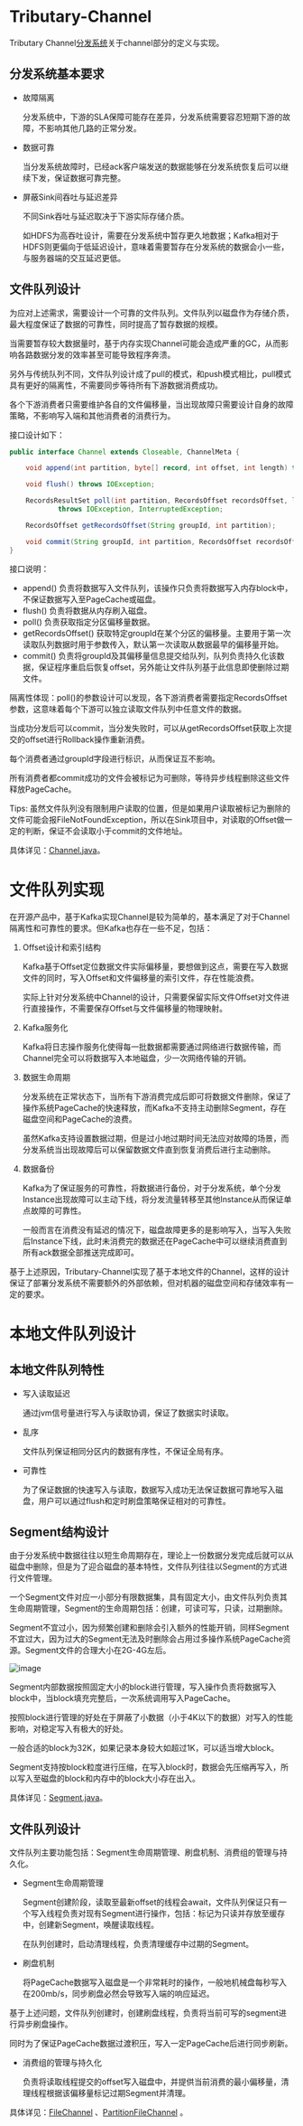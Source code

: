 # Tributary-Channel

Tributary Channel[分发系统](../doc/what_is_dispatcher.md)关于channel部分的定义与实现。

## 分发系统基本要求

- 故障隔离

  分发系统中，下游的SLA保障可能存在差异，分发系统需要容忍短期下游的故障，不影响其他几路的正常分发。

- 数据可靠

  当分发系统故障时，已经ack客户端发送的数据能够在分发系统恢复后可以继续下发，保证数据可靠完整。

- 屏蔽Sink间吞吐与延迟差异

  不同Sink吞吐与延迟取决于下游实际存储介质。

  如HDFS为高吞吐设计，需要在分发系统中暂存更久地数据；Kafka相对于HDFS则更偏向于低延迟设计，意味着需要暂存在分发系统的数据会小一些，与服务器端的交互延迟更低。

## 文件队列设计

为应对上述需求，需要设计一个可靠的文件队列。文件队列以磁盘作为存储介质，最大程度保证了数据的可靠性，同时提高了暂存数据的规模。

当需要暂存较大数据量时，基于内存实现Channel可能会造成严重的GC，从而影响各路数据分发的效率甚至可能导致程序奔溃。

另外与传统队列不同，文件队列设计成了pull的模式，和push模式相比，pull模式具有更好的隔离性，不需要同步等待所有下游数据消费成功。

各个下游消费者只需要维护各自的文件偏移量，当出现故障只需要设计自身的故障策略，不影响写入端和其他消费者的消费行为。

接口设计如下：

```java
public interface Channel extends Closeable, ChannelMeta {

    void append(int partition, byte[] record, int offset, int length) throws IOException;

    void flush() throws IOException;

    RecordsResultSet poll(int partition, RecordsOffset recordsOffset, long time, TimeUnit unit)
            throws IOException, InterruptedException;

    RecordsOffset getRecordsOffset(String groupId, int partition);

    void commit(String groupId, int partition, RecordsOffset recordsOffset) throws IOException;
}
```

接口说明：

- append() 负责将数据写入文件队列，该操作只负责将数据写入内存block中，不保证数据写入至PageCache或磁盘。
- flush() 负责将数据从内存刷入磁盘。
- poll() 负责获取指定分区偏移量数据。
- getRecordsOffset() 获取特定groupId在某个分区的偏移量。主要用于第一次读取队列数据时用于参数传入，默认第一次读取从数据最早的偏移量开始。
- commit() 负责将groupId及其偏移量信息提交给队列，队列负责持久化该数据，保证程序重启后恢复offset，另外能让文件队列基于此信息即使删除过期文件。

隔离性体现：poll()的参数设计可以发现，各下游消费者需要指定RecordsOffset参数，这意味着每个下游可以独立读取文件队列中任意文件的数据。

当成功分发后可以commit，当分发失败时，可以从getRecordsOffset获取上次提交的offset进行Rollback操作重新消费。

每个消费者通过groupId字段进行标识，从而保证互不影响。

所有消费者都commit成功的文件会被标记为可删除，等待异步线程删除这些文件释放PageCache。

Tips: 虽然文件队列没有限制用户读取的位置，但是如果用户读取被标记为删除的文件可能会报FileNotFoundException，所以在Sink项目中，对读取的Offset做一定的判断，保证不会读取小于commit的文件地址。

具体详见：[Channel.java](src/main/java/org/zicat/tributary/channel/Channel.java)。

# 文件队列实现

在开源产品中，基于Kafka实现Channel是较为简单的，基本满足了对于Channel隔离性和可靠性的要求。但Kafka也存在一些不足，包括：

1. Offset设计和索引结构

   Kafka基于Offset定位数据文件实际偏移量，要想做到这点，需要在写入数据文件的同时，写入Offset和文件偏移量的索引文件，存在性能浪费。

   实际上针对分发系统中Channel的设计，只需要保留实际文件Offset对文件进行直接操作，不需要保存Offset与文件偏移量的物理映射。

2. Kafka服务化

   Kafka将日志操作服务化使得每一批数据都需要通过网络进行数据传输，而Channel完全可以将数据写入本地磁盘，少一次网络传输的开销。

3. 数据生命周期

   分发系统在正常状态下，当所有下游消费完成后即可将数据文件删除，保证了操作系统PageCache的快速释放，而Kafka不支持主动删除Segment，存在磁盘空间和PageCache的浪费。

   虽然Kafka支持设置数据过期，但是过小地过期时间无法应对故障的场景，而分发系统当出现故障后可以保留数据文件直到恢复消费后进行主动删除。

4. 数据备份

   Kafka为了保证服务的可靠性，将数据进行备份，对于分发系统，单个分发Instance出现故障可以主动下线，将分发流量转移至其他Instance从而保证单点故障的可靠性。

   一般而言在消费没有延迟的情况下，磁盘故障更多的是影响写入，当写入失败后Instance下线，此时未消费完的数据还在PageCache中可以继续消费直到所有ack数据全部推送完成即可。

基于上述原因，Tributary-Channel实现了基于本地文件的Channel，这样的设计保证了部署分发系统不需要额外的外部依赖，但对机器的磁盘空间和存储效率有一定的要求。

# 本地文件队列设计

## 本地文件队列特性

- 写入读取延迟

  通过jvm信号量进行写入与读取协调，保证了数据实时读取。

- 乱序

  文件队列保证相同分区内的数据有序性，不保证全局有序。

- 可靠性

  为了保证数据的快速写入与读取，数据写入成功无法保证数据可靠地写入磁盘，用户可以通过flush和定时刷盘策略保证相对的可靠性。

## Segment结构设计

由于分发系统中数据往往以短生命周期存在，理论上一份数据分发完成后就可以从磁盘中删除，但是为了迎合磁盘的基本特性，文件队列往往以Segment的方式进行文件管理。

一个Segment文件对应一小部分有限数据集，具有固定大小，由文件队列负责其生命周期管理，Segment的生命周期包括：创建，可读可写，只读，过期删除。

Segment不宜过小，因为频繁创建和删除会引入额外的性能开销，同样Segment不宜过大，因为过大的Segment无法及时删除会占用过多操作系统PageCache资源。Segment文件的合理大小在2G-4G左后。

![image](../doc/picture/segment.png)

Segment内部数据按照固定大小的block进行管理，写入操作负责将数据写入block中，当block填充完整后，一次系统调用写入PageCache。

按照block进行管理的好处在于屏蔽了小数据（小于4K以下的数据）对写入的性能影响，对稳定写入有极大的好处。

一般合适的block为32K，如果记录本身较大如超过1K，可以适当增大block。

Segment支持按block粒度进行压缩，在写入block时，数据会先压缩再写入，所以写入至磁盘的block和内存中的block大小存在出入。

具体详见：[Segment.java](src/main/java/org/zicat/tributary/channel/file/Segment.java)。

## 文件队列设计

文件队列主要功能包括：Segment生命周期管理、刷盘机制、消费组的管理与持久化。

- Segment生命周期管理

  Segment创建阶段，读取至最新offset的线程会await，文件队列保证只有一个写入线程负责对现有Segment进行操作，包括：标记为只读并存放至缓存中，创建新Segment，唤醒读取线程。

  在队列创建时，启动清理线程，负责清理缓存中过期的Segment。

- 刷盘机制

  将PageCache数据写入磁盘是一个非常耗时的操作，一般地机械盘每秒写入在200mb/s，同步刷盘必然会导致写入端的响应延迟。

基于上述问题，文件队列创建时，创建刷盘线程，负责将当前可写的segment进行异步刷盘操作。

同时为了保证PageCache数据过渡积压，写入一定PageCache后进行同步刷新。

- 消费组的管理与持久化

  负责将读取线程提交的offset写入磁盘中，并提供当前消费的最小偏移量，清理线程根据该偏移量标记过期Segment并清理。

具体详见：[FileChannel](src/main/java/org/zicat/tributary/channel/file/FileChannel.java)
、[PartitionFileChannel](src/main/java/org/zicat/tributary/channel/file/PartitionFileChannel.java)
。 